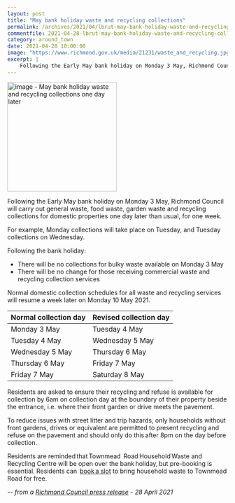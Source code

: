 ```yaml
---
layout: post
title: "May bank holiday waste and recycling collections"
permalink: /archives/2021/04/lbrut-may-bank-holiday-waste-and-recycling-collections.html
commentfile: 2021-04-28-lbrut-may-bank-holiday-waste-and-recycling-collections
category: around_town
date: 2021-04-28 10:00:00
image: "https://www.richmond.gov.uk/media/21231/waste_and_recycling.jpg"
excerpt: |
    Following the Early May bank holiday on Monday 3 May, Richmond Council will  carry out general waste, food waste, garden waste and recycling collections  for domestic properties one day later than usual, for one week.
---
```


<img src="https://www.richmond.gov.uk/media/21231/waste_and_recycling.jpg" alt="image - May bank holiday waste and recycling collections one day later" width="250" class="photo right" alt="" >

Following the Early May bank holiday on Monday 3 May, Richmond Council will  carry out general waste, food waste, garden waste and recycling collections  for domestic properties one day later than usual, for one week.

For example, Monday collections will take place on Tuesday, and Tuesday  collections on Wednesday.

Following the bank holiday:

- There will be no collections for bulky waste available on Monday 3 May
- There will be no change for those receiving commercial waste and recycling collection services

Normal domestic collection schedules for all waste and recycling services  will resume a week later on Monday 10 May 2021.

| Normal collection day | Revised collection day |
| --------------------- | ---------------------- |
| Monday 3 May          | Tuesday 4 May          |
| Tuesday 4 May         | Wednesday 5 May        |
| Wednesday 5 May       | Thursday 6 May         |
| Thursday 6 May        | Friday 7 May           |
| Friday 7 May          | Saturday 8 May         |

Residents are asked to ensure their recycling and refuse is available for  collection by 6am on collection day at the boundary of their property  beside the entrance, i.e. where their front garden or drive meets the  pavement.

To reduce issues with street litter and trip hazards, only households  without front gardens, drives or equivalent are permitted to present  recycling and refuse on the pavement and should only do this after 8pm on  the day before collection.

Residents are reminded that Townmead  Road Household Waste and Recycling  Centre will be open over the bank holiday, but pre-booking is essential.  Residents can  [book a slot](https://www.richmond.gov.uk/services/waste_and_recycling/recycling_and_refuse_sites/townmead_road/book_slot_townmead) to bring household waste to Townmead Road for free.


<cite>-- from a [Richmond Council press release](https://www.richmond.gov.uk//news/april_2021/may_bank_holiday_waste_and_recycling_collections_one_day_later) - 28 April 2021</cite>
